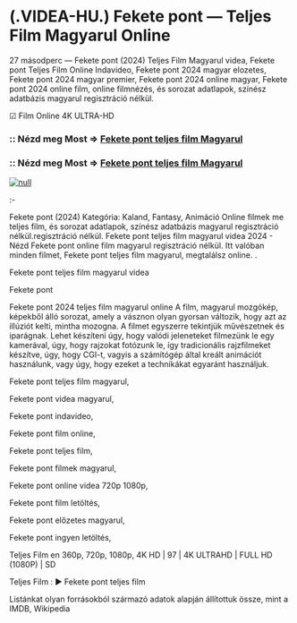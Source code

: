 # (.VIDEA-HU.) Fekete pont — Teljes Film Magyarul Online





27 másodperc — Fekete pont (2024) Teljes Film Magyarul videa, Fekete pont Teljes Film Online Indavideo, Fekete pont 2024 magyar elozetes, Fekete pont 2024 magyar premier, Fekete pont 2024 online magyar, Fekete pont 2024 online film, online filmnézés, és sorozat adatlapok, színész adatbázis magyarul regisztráció nélkül.

☑ Film Online 4K ULTRA-HD

### :: Nézd meg Most => [Fekete pont teljes film Magyarul](https://t.co/svHps6VtD6)

### :: Nézd meg Most => [Fekete pont teljes film Magyarul](https://t.co/svHps6VtD6)

[![null](https://static.wixstatic.com/media/855a25_043b5abeb4ae4d35ac003198e7fe56ed~mv2.gif)](https://t.co/svHps6VtD6)

:-

Fekete pont (2024) Kategória: Kaland, Fantasy, Animáció Online filmek me teljes film, és sorozat adatlapok, színész adatbázis magyarul regisztráció nélkül.regisztráció nélkül. Fekete pont teljes film magyarul videa 2024 - Nézd Fekete pont online film magyarul regisztráció nélkül. Itt valóban minden filmet, Fekete pont teljes film magyarul, megtalálsz online. .

Fekete pont teljes film magyarul videa

Fekete pont

Fekete pont 2024 teljes film magyarul online A film, magyarul mozgókép, képekből álló sorozat, amely a vásznon olyan gyorsan változik, hogy azt az illúziót kelti, mintha mozogna. A filmet egyszerre tekintjük művészetnek és iparágnak. Lehet készíteni úgy, hogy valódi jeleneteket filmezünk le egy kamerával, úgy, hogy rajzokat fotózunk le, így tradicionális rajzfilmeket készítve, úgy, hogy CGI-t, vagyis a számítógép által kreált animációt használunk, vagy úgy, hogy ezeket a technikákat egyaránt használjuk.

Fekete pont teljes film magyarul,

Fekete pont videa magyarul,

Fekete pont indavideo,

Fekete pont film online,

Fekete pont teljes film,

Fekete pont filmek magyarul,

Fekete pont online videa 720p 1080p,

Fekete pont film letöltés,

Fekete pont előzetes magyarul,

Fekete pont ingyen letöltés,

Teljes Film en 360p, 720p, 1080p, 4K HD | 97 | 4K ULTRAHD | FULL HD (1080P) | SD

Teljes Film : ► Fekete pont teljes film

Listánkat olyan forrásokból származó adatok alapján állítottuk össze, mint a IMDB, Wikipedia
